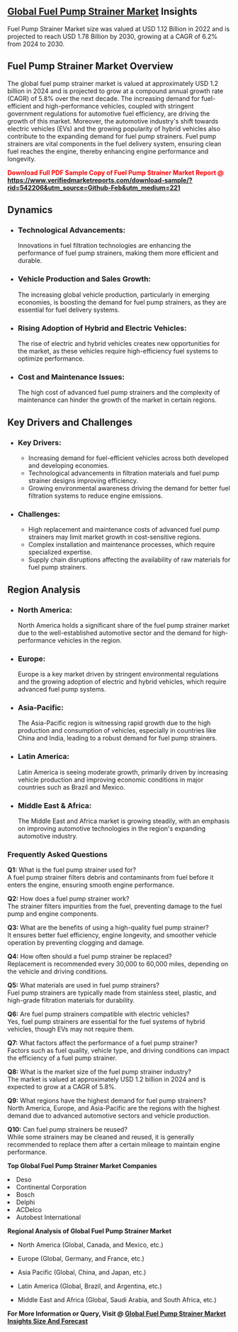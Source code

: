 <h2><a href="https://www.verifiedmarketreports.com/download-sample/?rid=542206&amp;utm_source=Github&amp;utm_medium=221" target="_blank">Global Fuel Pump Strainer Market</a> Insights</h2><p>Fuel Pump Strainer Market size was valued at USD 1.12 Billion in 2022 and is projected to reach USD 1.78 Billion by 2030, growing at a CAGR of 6.2% from 2024 to 2030.</p><p> <h2>Fuel Pump Strainer Market Overview</h2> <p>The global fuel pump strainer market is valued at approximately USD 1.2 billion in 2024 and is projected to grow at a compound annual growth rate (CAGR) of 5.8% over the next decade. The increasing demand for fuel-efficient and high-performance vehicles, coupled with stringent government regulations for automotive fuel efficiency, are driving the growth of this market. Moreover, the automotive industry's shift towards electric vehicles (EVs) and the growing popularity of hybrid vehicles also contribute to the expanding demand for fuel pump strainers. Fuel pump strainers are vital components in the fuel delivery system, ensuring clean fuel reaches the engine, thereby enhancing engine performance and longevity.</p> <p><strong><p><span class=""><span style="color: #ff0000;"><strong>Download Full PDF Sample Copy of Fuel Pump Strainer Market Report</strong> @ </span><a href="https://www.verifiedmarketreports.com/download-sample/?rid=542206&amp;utm_source=Github-Feb&amp;utm_medium=221" target="_blank">https://www.verifiedmarketreports.com/download-sample/?rid=542206&amp;utm_source=Github-Feb&amp;utm_medium=221</a></span></p></strong></p> <h2>Dynamics</h2> <ul> <li><h3>Technological Advancements:</h3> Innovations in fuel filtration technologies are enhancing the performance of fuel pump strainers, making them more efficient and durable.</li> <li><h3>Vehicle Production and Sales Growth:</h3> The increasing global vehicle production, particularly in emerging economies, is boosting the demand for fuel pump strainers, as they are essential for fuel delivery systems.</li> <li><h3>Rising Adoption of Hybrid and Electric Vehicles:</h3> The rise of electric and hybrid vehicles creates new opportunities for the market, as these vehicles require high-efficiency fuel systems to optimize performance.</li> <li><h3>Cost and Maintenance Issues:</h3> The high cost of advanced fuel pump strainers and the complexity of maintenance can hinder the growth of the market in certain regions.</li> </ul> <h2>Key Drivers and Challenges</h2> <ul> <li><h3>Key Drivers:</h3> <ul> <li>Increasing demand for fuel-efficient vehicles across both developed and developing economies.</li> <li>Technological advancements in filtration materials and fuel pump strainer designs improving efficiency.</li> <li>Growing environmental awareness driving the demand for better fuel filtration systems to reduce engine emissions.</li> </ul> </li> <li><h3>Challenges:</h3> <ul> <li>High replacement and maintenance costs of advanced fuel pump strainers may limit market growth in cost-sensitive regions.</li> <li>Complex installation and maintenance processes, which require specialized expertise.</li> <li>Supply chain disruptions affecting the availability of raw materials for fuel pump strainers.</li> </ul> </li> </ul> <h2>Region Analysis</h2> <ul> <li><h3>North America:</h3> North America holds a significant share of the fuel pump strainer market due to the well-established automotive sector and the demand for high-performance vehicles in the region.</li> <li><h3>Europe:</h3> Europe is a key market driven by stringent environmental regulations and the growing adoption of electric and hybrid vehicles, which require advanced fuel pump systems.</li> <li><h3>Asia-Pacific:</h3> The Asia-Pacific region is witnessing rapid growth due to the high production and consumption of vehicles, especially in countries like China and India, leading to a robust demand for fuel pump strainers.</li> <li><h3>Latin America:</h3> Latin America is seeing moderate growth, primarily driven by increasing vehicle production and improving economic conditions in major countries such as Brazil and Mexico.</li> <li><h3>Middle East & Africa:</h3> The Middle East and Africa market is growing steadily, with an emphasis on improving automotive technologies in the region's expanding automotive industry.</li> </ul> <h3>Frequently Asked Questions</h3> <p><strong>Q1:</strong> What is the fuel pump strainer used for? <br> A fuel pump strainer filters debris and contaminants from fuel before it enters the engine, ensuring smooth engine performance.</p> <p><strong>Q2:</strong> How does a fuel pump strainer work? <br> The strainer filters impurities from the fuel, preventing damage to the fuel pump and engine components.</p> <p><strong>Q3:</strong> What are the benefits of using a high-quality fuel pump strainer? <br> It ensures better fuel efficiency, engine longevity, and smoother vehicle operation by preventing clogging and damage.</p> <p><strong>Q4:</strong> How often should a fuel pump strainer be replaced? <br> Replacement is recommended every 30,000 to 60,000 miles, depending on the vehicle and driving conditions.</p> <p><strong>Q5:</strong> What materials are used in fuel pump strainers? <br> Fuel pump strainers are typically made from stainless steel, plastic, and high-grade filtration materials for durability.</p> <p><strong>Q6:</strong> Are fuel pump strainers compatible with electric vehicles? <br> Yes, fuel pump strainers are essential for the fuel systems of hybrid vehicles, though EVs may not require them.</p> <p><strong>Q7:</strong> What factors affect the performance of a fuel pump strainer? <br> Factors such as fuel quality, vehicle type, and driving conditions can impact the efficiency of a fuel pump strainer.</p> <p><strong>Q8:</strong> What is the market size of the fuel pump strainer industry? <br> The market is valued at approximately USD 1.2 billion in 2024 and is expected to grow at a CAGR of 5.8%.</p> <p><strong>Q9:</strong> What regions have the highest demand for fuel pump strainers? <br> North America, Europe, and Asia-Pacific are the regions with the highest demand due to advanced automotive sectors and vehicle production.</p> <p><strong>Q10:</strong> Can fuel pump strainers be reused? <br> While some strainers may be cleaned and reused, it is generally recommended to replace them after a certain mileage to maintain engine performance.</p> </p><p><strong>Top Global Fuel Pump Strainer Market Companies</strong></p><div data-test-id=""><p><li>Deso</li><li> Continental Corporation</li><li> Bosch</li><li> Delphi</li><li> ACDelco</li><li> Autobest International</li></p><div><strong>Regional Analysis of&nbsp;Global Fuel Pump Strainer Market</strong></div><ul><li dir="ltr"><p dir="ltr">North America&nbsp;(Global, Canada, and Mexico, etc.)</p></li><li dir="ltr"><p dir="ltr">Europe (Global, Germany, and France, etc.)</p></li><li dir="ltr"><p dir="ltr">Asia Pacific&nbsp;(Global, China, and Japan, etc.)</p></li><li dir="ltr"><p dir="ltr">Latin America&nbsp;(Global, Brazil, and Argentina, etc.)</p></li><li dir="ltr">Middle East and Africa&nbsp;(Global, Saudi Arabia, and South Africa, etc.)</li></ul><p><strong>For More Information or Query, Visit @&nbsp;</strong><strong><a href="https://www.verifiedmarketreports.com/product/fuel-pump-strainer-market-size-and-forecast/?utm_source=Github&amp;utm_medium=221" target="_blank">Global Fuel Pump Strainer Market Insights Size And Forecast</a></strong></p></div>

